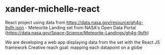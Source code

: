 # xander-michelle-react

React project using data from https://data.nasa.gov/resource/gh4g-9sfh.json -
Meteorite Landing set from NASA's Open Data Portal 
(https://data.nasa.gov/Space-Science/Meteorite-Landings/gh4g-9sfh)

We are developing a web app displaying data from the set with the React JS framework
Creative reach goal: mapping each datapoint on a globe 
